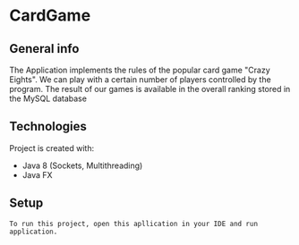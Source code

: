 # CardGame

## General info

The Application implements the rules of the popular card game "Crazy Eights". We can play with a certain number of players controlled by the program. The result of our games is available in the overall ranking stored in the MySQL database
	
## Technologies
Project is created with:
* Java 8 (Sockets, Multithreading) 
* Java FX
	
## Setup

```
To run this project, open this apllication in your IDE and run application.
```
